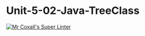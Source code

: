 # Unit-5-02-Java-TreeClass
[![Mr Coxall's Super Linter](https://github.com/ICS4U-Programming-NoahS/Unit-5-02-Java-TreeClass/workflows/Mr%20Coxall's%20Super%20Linter/badge.svg)](https://github.com/ICS4U-Programming-NoahS/Unit-5-02-Java-TreeClass/actions/)
